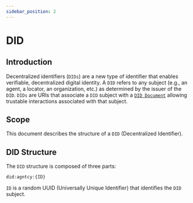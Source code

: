 ```yaml
---
sidebar_position: 2
---
```


# DID

## Introduction

Decentralized identifiers (`DIDs`) are a new type of identifier that enables verifiable, decentralized digital identity. A `DID` refers to any subject (e.g., an agent, a locator, an organization, etc.) as determined by the issuer of the `DID`.
`DIDs` are URIs that associate a `DID` subject with a [`DID Document`](/docs/did/did-document) allowing trustable interactions associated with that subject.

## Scope

This document describes the structure of a `DID` (Decentralized Identifier).

## DID Structure

The `DID` structure is composed of three parts:

```
did:agntcy:{ID}
```

`ID` is a random UUID (Universally Unique Identifier) that identifies the `DID` subject.
